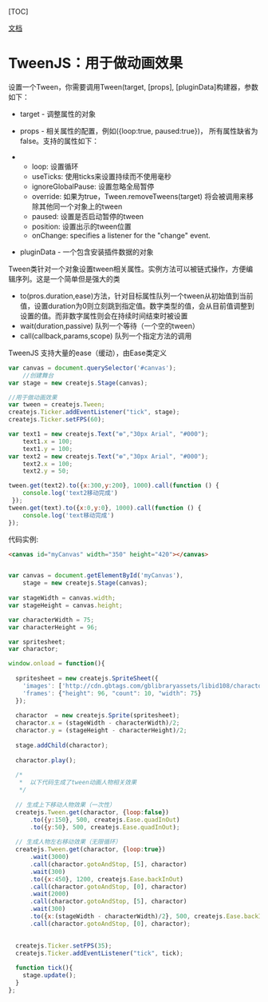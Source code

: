 [TOC]



[文档](http://www.createjs.cc/src/docs/tweenjs/modules/TweenJS.html)

# TweenJS：用于做动画效果

设置一个Tween，你需要调用Tween(target, [props], [pluginData]构建器，参数如下：

- target - 调整属性的对象

- props - 相关属性的配置，例如({loop:true, paused:true})， 所有属性缺省为false。支持的属性如下：

- - loop: 设置循环
  - useTicks: 使用ticks来设置持续而不使用毫秒
  - ignoreGlobalPause: 设置忽略全局暂停
  - override: 如果为true，Tween.removeTweens(target) 将会被调用来移除其他同一个对象上的tween
  - paused: 设置是否启动暂停的tween
  - position: 设置出示的tween位置
  - onChange: specifies a listener for the "change" event.

- pluginData - 一个包含安装插件数据的对象

Tween类针对一个对象设置tween相关属性。实例方法可以被链式操作，方便编辑序列。这是一个简单但是强大的类

- to(pros.duration,ease)方法，针对目标属性队列一个tween从初始值到当前值，设置duration为0则立刻跳到指定值。数字类型的值，会从目前值调整到设置的值。而非数字属性则会在持续时间结束时被设置
- wait(duration,passive) 队列一个等待（一个空的tween）
- call(callback,params,scope) 队列一个指定方法的调用

TweenJS 支持大量的ease（缓动），由Ease类定义

```js
var canvas = document.querySelector('#canvas');
    //创建舞台
var stage = new createjs.Stage(canvas);

//用于做动画效果
var tween = createjs.Tween;
createjs.Ticker.addEventListener("tick", stage);
createjs.Ticker.setFPS(60);

var text1 = new createjs.Text("❆","30px Arial", "#000");
    text1.x = 100;
    text1.y = 100;
var text2 = new createjs.Text("❆","30px Arial", "#000");
    text2.x = 100;
    text2.y = 50;

tween.get(text2).to({x:300,y:200}, 1000).call(function () {
    console.log('text2移动完成')
 });
tween.get(text).to({x:0,y:0}, 1000).call(function () {
    console.log('text移动完成')
});
```

代码实例:

```html
<canvas id="myCanvas" width="350" height="420"></canvas>
```

```js

var canvas = document.getElementById('myCanvas'),
    stage = new createjs.Stage(canvas);
    
var stageWidth = canvas.width;
var stageHeight = canvas.height;

var characterWidth = 75;
var characterHeight = 96;

var spritesheet; 
var charactor;

window.onload = function(){
  
  spritesheet = new createjs.SpriteSheet({
    'images': ['http://cdn.gbtags.com/gblibraryassets/libid108/charactor.png'],
    'frames': {"height": 96, "count": 10, "width": 75}
  });
  
  charactor  = new createjs.Sprite(spritesheet);
  charactor.x = (stageWidth - characterWidth)/2;
  charactor.y = (stageHeight - characterHeight)/2;
  
  stage.addChild(charactor);
  
  charactor.play();
  
  /*
   *  以下代码生成了tween动画人物相关效果
   */
  
  // 生成上下移动人物效果（一次性）
  createjs.Tween.get(charactor, {loop:false})
      .to({y:150}, 500, createjs.Ease.quadInOut)
      .to({y:50}, 500, createjs.Ease.quadInOut);
      
  // 生成人物左右移动效果（无限循环）
  createjs.Tween.get(charactor, {loop:true})
      .wait(3000)
      .call(charactor.gotoAndStop, [5], charactor) 
      .wait(300)
      .to({x:450}, 1200, createjs.Ease.backInOut) 
      .call(charactor.gotoAndStop, [0], charactor)
      .wait(2000)
      .call(charactor.gotoAndStop, [5], charactor)
      .wait(300)
      .to({x:(stageWidth - characterWidth)/2}, 500, createjs.Ease.backInOut)
      .call(charactor.gotoAndStop, [0], charactor);

  
  createjs.Ticker.setFPS(35);
  createjs.Ticker.addEventListener("tick", tick);
  
  function tick(){
    stage.update();
  }
};


```



